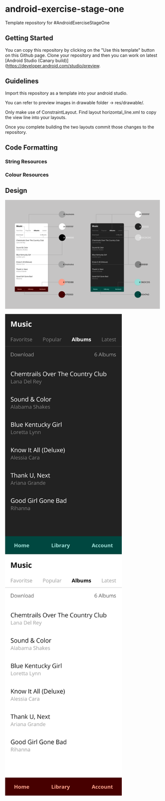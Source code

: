 # android-exercise-stage-one

Template repository for #AndroidExerciseStageOne

## Getting Started

You can copy this repository by clicking on the "Use this template" button on this Github page. 
Clone your repository and then you can work on latest [Android Studio (Canary build)](https://developer.android.com/studio/preview.

## Guidelines

Import this repository as a template into your android studio.

You can refer to preview images in drawable folder -> res/drawable/.

Only make use of ConstraintLayout. Find layout horizontal_line.xml to copy the view line into your layouts.

Once you complete building the two layouts commit those changes to the repository.

## Code Formatting

### String Resources

### Colour Resources

## Design

![alt text](https://github.com/RajashekarRaju/student-layout-challenge/blob/master/app/src/main/res/drawable/app_rules.png)

<img src="https://github.com/RajashekarRaju/student-layout-challenge/blob/master/app/src/main/res/drawable/music_app_dark.png" width="380"> <img src="https://github.com/RajashekarRaju/student-layout-challenge/blob/master/app/src/main/res/drawable/music_app_light.png" width="380">


